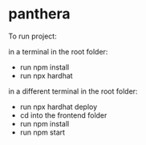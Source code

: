 # panthera

To run project:

in a terminal in the root folder:
  - run npm install
  - run npx hardhat

in a different terminal in the root folder:
  - run npx hardhat deploy
  - cd into the frontend folder
  - run npm install
  - run npm start
